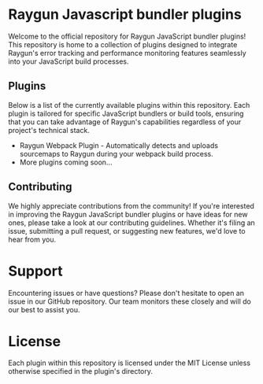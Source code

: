# Raygun Javascript bundler plugins
Welcome to the official repository for Raygun JavaScript bundler plugins! This repository is home to a collection of plugins designed to integrate Raygun's error tracking and performance monitoring features seamlessly into your JavaScript build processes.

## Plugins
Below is a list of the currently available plugins within this repository. Each plugin is tailored for specific JavaScript bundlers or build tools, ensuring that you can take advantage of Raygun's capabilities regardless of your project's technical stack.

- Raygun Webpack Plugin - Automatically detects and uploads sourcemaps to Raygun during your webpack build process.
- More plugins coming soon...

## Contributing
We highly appreciate contributions from the community! If you're interested in improving the Raygun JavaScript bundler plugins or have ideas for new ones, please take a look at our contributing guidelines. Whether it's filing an issue, submitting a pull request, or suggesting new features, we'd love to hear from you.

# Support
Encountering issues or have questions? Please don't hesitate to open an issue in our GitHub repository. Our team monitors these closely and will do our best to assist you.

# License
Each plugin within this repository is licensed under the MIT License unless otherwise specified in the plugin's directory.
